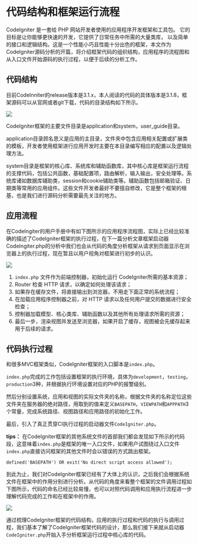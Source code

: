 # 代码结构和框架运行流程

CodeIgniter 是一套给 PHP 网站开发者使用的应用程序开发框架和工具包。 它的目标是让你能够更快速的开发，它提供了日常任务中所需的大量类库， 以及简单的接口和逻辑结构。这是一个性能小巧且性能十分出色的框架，本文作为CodeIgniter源码分析的开篇，将介绍框架代码的组织结构，应用程序的流程图和从入口文件开始源码的执行过程，以便于后续的分析工作。
## 代码结构
目前CodeInniter的release版本是3.1.x，本人阅读的代码的具体版本是3.1.8，框架源码可以从官网或者git下载，代码的目录结构如下所示。

![](https://upload-images.jianshu.io/upload_images/8371576-e7f6c8b9f5aafa8c.png?imageMogr2/auto-orient/strip%7CimageView2/2/w/300)

CodeIgniter框架的主要文件目录是application和system，user_guide目录。

application目录顾名思义是应用的主目录，文件夹中包含应用相关配置或扩展类的模板，开发者使用框架进行应用开发时主要在本目录编写相应的配置以及逻辑处理方法。

system目录是框架的核心库、系统库和辅助函数库，其中核心库是框架运行流程的支撑代码，包括公共函数，基础配置项，路由解析，输入输出，安全处理等。系统库诸如数据库辅助类，session和cookie辅助类等。辅助函数包括邮箱验证、日期类等常用的应用组件。这些文件开发者最好不要擅自修改，它是整个框架的根基，也是我们进行源码分析需要最先关注的地方。

## 应用流程

在CodeIngiter的用户手册中有如下图所示的应用程序流程图，实际上已经比较准确的描述了CodeIgniter框架的执行过程，在下一篇分析文章框架启动器CodeIngiter.php的分析中我们也会从代码的角度分析框架从请求到页面显示在浏览器上的执行过程，现在暂且以用户视角对框架进行初步的认识。

![](https://upload-images.jianshu.io/upload_images/8371576-36cc23f9036139da.png?imageMogr2/auto-orient/strip%7CimageView2/2/w/1240)

1. `index.php` 文件作为前端控制器，初始化运行 CodeIgniter所需的基本资源；
2. Router 检查 HTTP 请求，以确定如何处理该请求；
3. 如果存在缓存文件，将直接输出到浏览器，不用走下面正常的系统流程；
4. 在加载应用程序控制器之前，对 HTTP 请求以及任何用户提交的数据进行安全检查；
5. 控制器加载模型、核心类库、辅助函数以及其他所有处理请求所需的资源；
6. 最后一步，渲染视图并发送至浏览器，如果开启了缓存，视图被会先缓存起来用于后续的请求。

## 代码执行过程

和很多MVC框架类似，CodeIgniter框架的入口脚本是`index.php`。

`index.php`完成的工作包括设置框架的执行环境，具体为`development`，`testing`，`production`3种，并根据执行环境设置对应的PHP的报警级别。

然后分别设置系统，应用和视图的实际文件夹的名称，根据文件夹的名称定位这些文件夹在服务器的绝对路径，用取到的值来定义`BASEPATH`，`VIEWPATH`和`APPPATH`3个常量，完成系统路径、视图路径和应用路径的初始化工作。

最后，引入了真正贯穿CI执行过程的启动器文件`CodeIgniter.php`。

**tips：** 在CodeIgniter框架的其他系统文件的首部我们都会发现如下所示的代码段，这意味着`index.php`是框架的唯一入口文件，如果用户试图绕过入口文件`index.php`直接访问框架的其他文件时会以错误的方式跳出框架。
```
defined('BASEPATH') OR exit('No direct script access allowed');
```
到此为止，我们对CodeIgniter框架已经有了大体上的认识，之后我们会根据系统文件在框架中的作用分别进行分析。从代码的角度来看整个框架的文件调用过程如下图所示，代码的命名已经比较易懂，也可以对照代码调用和应用执行流程进一步理解代码完成的工作和在框架中的作用。

![](https://upload-images.jianshu.io/upload_images/8371576-8914246d5cc914f9.png?imageMogr2/auto-orient/strip%7CimageView2/2/w/1240)

通过梳理CodeIgniter框架的代码结构，应用的执行过程和代码的执行与调用过程，我们基本了解了CodeIgniter框架代码的设计，那么我们接下来就从启动器`CodeIgniter.php`开始入手分析框架运行过程中核心库的代码。
